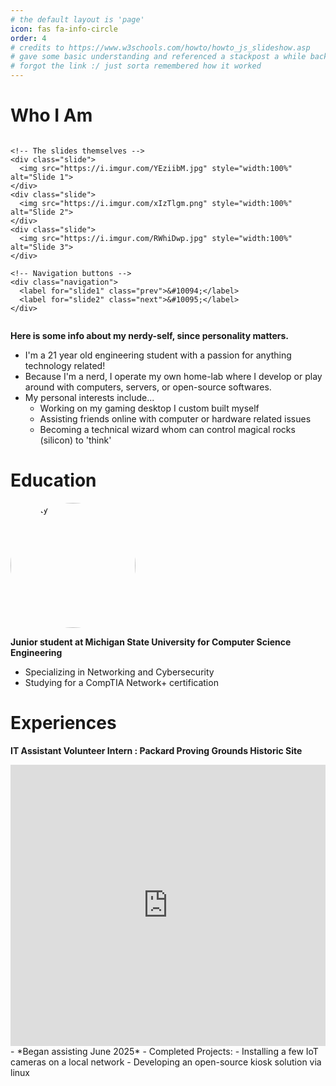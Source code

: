 ```yaml
---
# the default layout is 'page'
icon: fas fa-info-circle
order: 4
# credits to https://www.w3schools.com/howto/howto_js_slideshow.asp
# gave some basic understanding and referenced a stackpost a while back
# forgot the link :/ just sorta remembered how it worked
---
```


# Who I Am
<div class="slideshow-container">
  <div class="slides">
    <!-- Radio buttons to control the slides -->
    <input type="radio" id="slide1" name="slide" checked>
    <input type="radio" id="slide2" name="slide">
    <input type="radio" id="slide3" name="slide">

    <!-- The slides themselves -->
    <div class="slide">
      <img src="https://i.imgur.com/YEziibM.jpg" style="width:100%" alt="Slide 1">
    </div>
    <div class="slide">
      <img src="https://i.imgur.com/xIzTlgm.png" style="width:100%" alt="Slide 2">
    </div>
    <div class="slide">
      <img src="https://i.imgur.com/RWhiDwp.jpg" style="width:100%" alt="Slide 3">
    </div>

    <!-- Navigation buttons -->
    <div class="navigation">
      <label for="slide1" class="prev">&#10094;</label>
      <label for="slide2" class="next">&#10095;</label>
    </div>
  </div>
</div>

<style>
  /* Basic styles for the slideshow container */
  .slideshow-container {
    position: relative;
    width: 100%;
    max-width: 600px;
    margin: auto;
    overflow: hidden;
  }

  /* Hide all slides by default */
  .slide {
    display: none;
    width: 100%;
    height: auto;
  }

  /* Style for the labels (which act as buttons for navigation) */
  .navigation {
    position: absolute;
    top: 50%;
    width: 100%;
    display: flex;
    justify-content: space-between;
    transform: translateY(-50%);
  }

  /* Style for the "next" and "prev" buttons */
  .prev, .next {
    background-color: rgba(0, 0, 0, 0.5);
    color: white;
    padding: 10px;
    cursor: pointer;
  }

  /* Hide radio buttons */
  input[type="radio"] {
    display: none;
  }

  /* Display the current slide */
  input:nth-of-type(1):checked ~ .slides .slide:nth-of-type(1),
  input:nth-of-type(2):checked ~ .slides .slide:nth-of-type(2),
  input:nth-of-type(3):checked ~ .slides .slide:nth-of-type(3) {
    display: block;
  }

  /* Optional: Add a transition effect for the slides */
  .slides .slide {
    transition: opacity 1s ease-in-out;
  }
</style>

**Here is some info about my nerdy-self, since personality matters.**
- I'm a 21 year old engineering student with a passion for anything technology related!
- Because I'm a nerd, I operate my own home-lab where I develop or play around with computers, servers, or open-source softwares.
- My personal interests include...
    - Working on my gaming desktop I custom built myself
    - Assisting friends online with computer or hardware related issues
    - Becoming a technical wizard whom can control magical rocks (silicon) to 'think'

# Education
<img src="https://i.imgur.com/zQPDAnd.png" alt="sparty" width="200" style="border-radius: 50%;">

**Junior student at Michigan State University for Computer Science Engineering**
- Specializing in Networking and Cybersecurity
- Studying for a CompTIA Network+ certification

# Experiences
**IT Assistant Volunteer Intern : Packard Proving Grounds Historic Site**
<iframe
  width="100%"
  height="450"
  style="border:0;"
  loading="lazy"
  referrerpolicy="no-referrer-when-downgrade"
  src="https://www.google.com/maps?q=42.662116079998576,-83.03518698731247&z=15&output=embed">
</iframe>
- *Began assisting June 2025*
- Completed Projects:
    - Installing a few IoT cameras on a local network
    - Developing an open-source kiosk solution via linux
